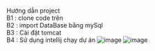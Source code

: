 Hướng dẫn project 
<br>
B1 : clone code trên 
<br>
B2 : import DataBase bằng mySql 
<br>
B3 : Cài đặt tomcat 
<br>
B4 : Sử dụng intellij chạy dự án 
![image](https://github.com/user-attachments/assets/b5077469-601a-46f6-8385-46e805761d4e)
![image](https://github.com/user-attachments/assets/31a21058-e048-4d77-a79b-17c701186111)




